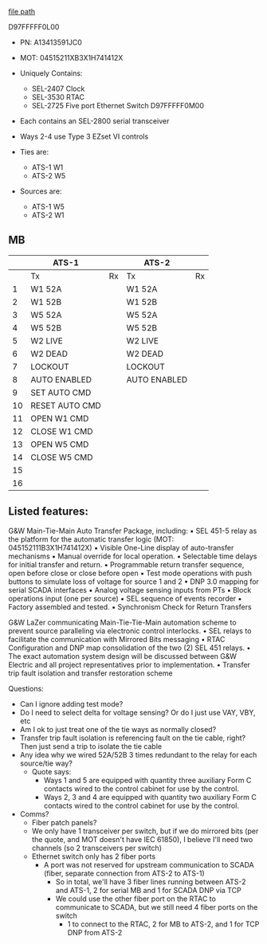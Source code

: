 
[file path](<file:///C:\Users\jnetherton\G&W Electric Co\US-PowerGridAutomation - Documents\_Lazer\117631 - Kennedy Space Center>)

D97FFFFF0L00
- PN: A13413591JC0
- MOT: 04515211XB3X1H741412X
- Uniquely Contains:
	- SEL-2407 Clock
	- SEL-3530 RTAC
	- SEL-2725 Five port Ethernet Switch
D97FFFFF0M00


- Each contains an SEL-2800 serial transceiver
- Ways 2-4 use Type 3 EZset VI controls
- Ties are:
	- ATS-1 W1
	- ATS-2 W5
- Sources are:
	- ATS-1 W5
	- ATS-2 W1

## MB

|     | ATS-1          |     | ATS-2        |     |
| --- | -------------- | --- | ------------ | --- |
|     | Tx             | Rx  | Tx           | Rx  |
| 1   | W1 52A         |     | W1 52A       |     |
| 2   | W1 52B         |     | W1 52B       |     |
| 3   | W5 52A         |     | W5 52A       |     |
| 4   | W5 52B         |     | W5 52B       |     |
| 5   | W2 LIVE        |     | W2 LIVE      |     |
| 6   | W2 DEAD        |     | W2 DEAD      |     |
| 7   | LOCKOUT        |     | LOCKOUT      |     |
| 8   | AUTO ENABLED   |     | AUTO ENABLED |     |
| 9   | SET AUTO CMD   |     |              |     |
| 10  | RESET AUTO CMD |     |              |     |
| 11  | OPEN W1 CMD    |     |              |     |
| 12  | CLOSE W1 CMD   |     |              |     |
| 13  | OPEN W5 CMD    |     |              |     |
| 14  | CLOSE W5 CMD   |     |              |     |
| 15  |                |     |              |     |
| 16  |                |     |              |     |



## Listed features:
G&W Main-Tie-Main Auto Transfer Package, including:
	▪ SEL 451-5 relay as the platform for the automatic transfer logic (MOT: 045152111B3X1H741412X)
	▪ Visible One-Line display of auto-transfer mechanisms
	▪ Manual override for local operation.
	▪ Selectable time delays for initial transfer and return.
	▪ Programmable return transfer sequence, open before close or close before open
	▪ Test mode operations with push buttons to simulate loss of voltage for source 1 and 2
	▪ DNP 3.0 mapping for serial SCADA interfaces
	▪ Analog voltage sensing inputs from PTs
	▪ Block operations input (one per source)
	▪ SEL sequence of events recorder
	▪ Factory assembled and tested.
	▪ Synchronism Check for Return Transfers

G&W LaZer communicating Main-Tie-Tie-Main automation scheme to prevent source paralleling via electronic 
control interlocks.
• SEL relays to facilitate the communication with Mirrored Bits messaging
• RTAC Configuration and DNP map consolidation of the two (2) SEL 451 relays.
• The exact automation system design will be discussed between G&W Electric and all project representatives 
prior to implementation.
• Transfer trip fault isolation and transfer restoration scheme

Questions:
- Can I ignore adding test mode?
- Do I need to select delta for voltage sensing? Or do I just use VAY, VBY, etc
- Am I ok to just treat one of the tie ways as normally closed?
- Transfer trip fault isolation is referencing fault on the tie cable, right? Then just send a trip to isolate the tie cable
- Any idea why we wired 52A/52B 3 times redundant to the relay for each source/tie way?
	- Quote says:
		- Ways 1 and 5 are equipped with quantity three auxiliary Form C contacts wired to the control cabinet for use by the control.
		- Ways 2, 3 and 4 are equipped with quantity two auxiliary Form C contacts wired to the control cabinet for use by the control.
- Comms?
	- Fiber patch panels?
	- We only have 1 transceiver per switch, but if we do mirrored bits (per the quote, and MOT doesn't have IEC 61850), I believe I'll need two channels (so 2 transceivers per switch)
	- Ethernet switch only has 2 fiber ports
		- A port was not reserved for upstream communication to SCADA (fiber, separate connection from ATS-2 to ATS-1)
			- So in total, we'll have 3 fiber lines running between ATS-2 and ATS-1, 2 for serial MB and 1 for SCADA DNP via TCP
			- We could use the other fiber port on the RTAC to communicate to SCADA, but we still need 4 fiber ports on the switch
				- 1 to connect to the RTAC, 2 for MB to ATS-2, and 1 for TCP DNP from ATS-2